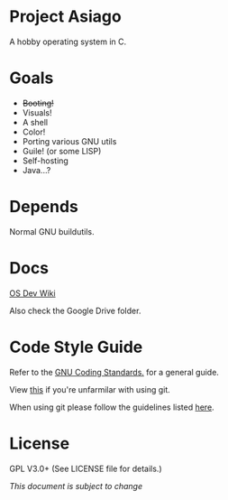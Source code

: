 # Project Asiago
A hobby operating system in C.

# Goals
+ ~~Booting!~~
+ Visuals!
+ A shell
+ Color!
+ Porting various GNU utils
+ Guile! (or some LISP)
+ Self-hosting
+ Java...?

# Depends
Normal GNU buildutils.

# Docs
[OS Dev Wiki](http://wiki.osdev.org/Main_Page)

Also check the Google Drive folder.

# Code Style Guide
Refer to the [GNU Coding Standards.](https://www.gnu.org/prep/standards/standards.html) for a general guide.

View [this](https://rogerdudler.github.io/git-guide/) if you're unfarmilar with using git.

When using git please follow the guidelines listed [here](http://nvie.com/posts/a-successful-git-branching-model/).
  
# License
GPL V3.0+ (See LICENSE file for details.)

*This document is subject to change*
